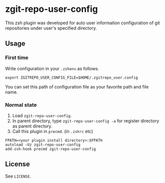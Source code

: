 # zgit-repo-user-config

This zsh plugin was developed for auto user information configuration of git repositories under user's specified directory.

## Usage

### First time

Write configuration in your `.zshenv` as follows.

```
export ZGITREPO_USER_CONFIG_FILE=$HOME/.zgitrepo_user.config
```

You can set this path of configuration file as your favorite path and file name.

### Normal state

1. Load `zgit-repo-user-config`.
2. In parent directory, type `zgit-repo-user-config -a` for register directory as parent directory.
3. Call this plugin in `precmd`. (in `.zshrc` etc)

```
FPATH=<your plugin install directory>:$FPATH
autoload -Uz zgit-repo-user-config
add-zsh-hook precmd zgit-repo-user-config
```

## License

See `LICENSE`.
